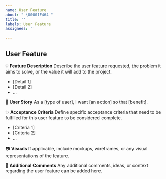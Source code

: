 ```yaml
---
name: User Feature
about: " \U0001F464 "
title: ''
labels: User Feature
assignees: ''

---
```


## User Feature

💡 **Feature Description**
Describe the user feature requested, the problem it aims to solve, or the value it will add to the project.
- [Detail 1]
- [Detail 2]
- ...

📝 **User Story**
As a [type of user], I want [an action] so that [benefit].

✨ **Acceptance Criteria**
Define specific acceptance criteria that need to be fulfilled for this user feature to be considered complete.
- [Criteria 1]
- [Criteria 2]
- ...

📷 **Visuals**
If applicable, include mockups, wireframes, or any visual representations of the feature.

💬 **Additional Comments**
Any additional comments, ideas, or context regarding the user feature can be added here.
